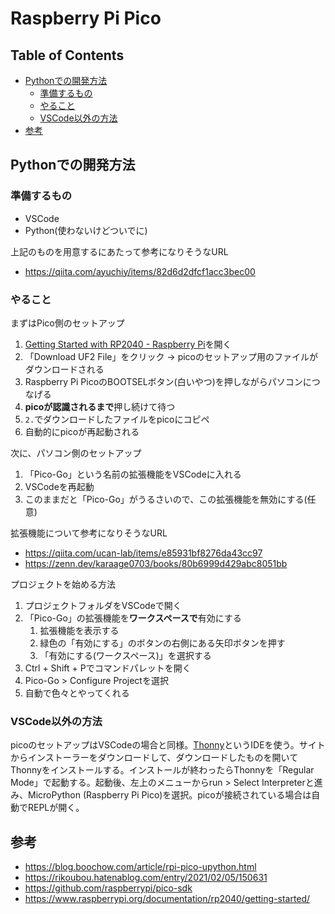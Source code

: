 <!-- omit in toc -->
# Raspberry Pi Pico

<!-- omit in toc -->
## Table of Contents

- [Pythonでの開発方法](#pythonでの開発方法)
  - [準備するもの](#準備するもの)
  - [やること](#やること)
  - [VSCode以外の方法](#vscode以外の方法)
- [参考](#参考)

## Pythonでの開発方法

### 準備するもの

- VSCode
- Python(使わないけどついでに)

上記のものを用意するにあたって参考になりそうなURL

- https://qiita.com/ayuchiy/items/82d6d2dfcf1acc3bec00

### やること

まずはPico側のセットアップ

1. [Getting Started with RP2040 - Raspberry Pi](https://www.raspberrypi.org/documentation/rp2040/getting-started/#getting-started-with-micropython)を開く
2. 「Download UF2 File」をクリック -> picoのセットアップ用のファイルがダウンロードされる
3. Raspberry Pi PicoのBOOTSELボタン(白いやつ)を押しながらパソコンにつなげる
4. **picoが認識されるまで**押し続けて待つ
5. `2.`でダウンロードしたファイルをpicoにコピペ
6. 自動的にpicoが再起動される

次に、パソコン側のセットアップ

1. 「Pico-Go」という名前の拡張機能をVSCodeに入れる
2. VSCodeを再起動
3. このままだと「Pico-Go」がうるさいので、この拡張機能を無効にする(任意)

拡張機能について参考になりそうなURL

- https://qiita.com/ucan-lab/items/e85931bf8276da43cc97
- https://zenn.dev/karaage0703/books/80b6999d429abc8051bb

プロジェクトを始める方法

1. プロジェクトフォルダをVSCodeで開く
2. 「Pico-Go」の拡張機能を**ワークスペースで**有効にする
   1. 拡張機能を表示する
   2. 緑色の「有効にする」のボタンの右側にある矢印ボタンを押す
   3. 「有効にする(ワークスペース)」を選択する
3. Ctrl + Shift + Pでコマンドパレットを開く
4. Pico-Go > Configure Projectを選択
5. 自動で色々とやってくれる

### VSCode以外の方法

picoのセットアップはVSCodeの場合と同様。[Thonny](https://thonny.org/)というIDEを使う。サイトからインストーラーをダウンロードして、ダウンロードしたものを開いてThonnyをインストールする。インストールが終わったらThonnyを「Regular Mode」で起動する。起動後、左上のメニューからrun > Select Interpreterと進み、MicroPython (Raspberry Pi Pico)を選択。picoが接続されている場合は自動でREPLが開く。

## 参考

- https://blog.boochow.com/article/rpi-pico-upython.html
- https://rikoubou.hatenablog.com/entry/2021/02/05/150631
- https://github.com/raspberrypi/pico-sdk
- https://www.raspberrypi.org/documentation/rp2040/getting-started/
